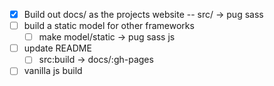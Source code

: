 * [x] Build out docs/ as the projects website -- src/ -> pug sass 
* [ ] build a static model for other frameworks
	* [ ] make model/static -> pug sass js
* [ ] update README
	* [ ] src:build -> docs/:gh-pages
* [ ] vanilla js build